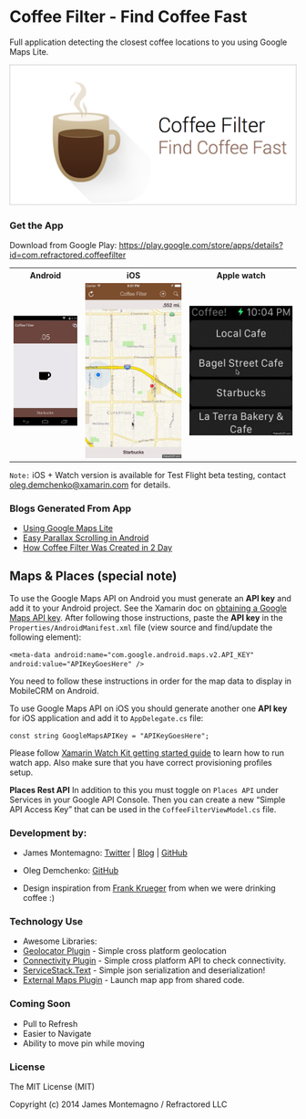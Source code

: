 Coffee Filter - Find Coffee Fast
=========================

Full application detecting the closest coffee locations to you using Google Maps Lite.

![art](art/promo.png)


### Get the App

Download from Google Play:
https://play.google.com/store/apps/details?id=com.refractored.coffeefilter

<table>
<tr>
<th>Android</th>
<th>iOS</th>
<th>Apple watch</th>
</tr>
<tr>
<td><img src="art/coffeefilterdemo.gif"/></td>
<td><img src="art/coffeefilteriosdemo.gif"/></td>
<td><img src="art/coffeefilterwatchdemo.gif"/></td>
</tr>
<tr>
</table>

`Note:` iOS + Watch version is available for Test Flight beta testing, contact oleg.demchenko@xamarin.com for details.

### Blogs Generated From App
* [Using Google Maps Lite](http://blog.xamarin.com/android-tips-faster-maps-with-google-maps-lite/)
* [Easy Parallax Scrolling in Android](http://motzcod.es/post/113970191382/android-parallax-made-easy)
* [How Coffee Filter Was Created in 2 Day](http://motzcod.es/post/112797487377/coffee-filter-a-c-powered-android-app-in-2-days)

Maps & Places (special note)
----

To use the Google Maps API on Android you must generate an **API key** and add it to your Android project. See the Xamarin doc on [obtaining a Google Maps API key](http://developer.xamarin.com/guides/android/platform_features/maps_and_location/maps/obtaining_a_google_maps_api_key/). After following those instructions, paste the **API key** in the `Properties/AndroidManifest.xml` file (view source and find/update the following element):

    <meta-data android:name="com.google.android.maps.v2.API_KEY" android:value="APIKeyGoesHere" />

You need to follow these instructions in order for the map data to display in MobileCRM on Android.

To use Google Maps API on iOS you should generate another one **API key** for iOS application and add it to `AppDelegate.cs` file:
```
const string GoogleMapsAPIKey = "APIKeyGoesHere";
```

Please follow [Xamarin Watch Kit getting started guide](http://developer.xamarin.com/guides/ios/watch/getting-started/) to learn how to run watch app. Also make sure that you have correct provisioning profiles setup.

**Places Rest API**
In addition to this you must toggle on `Places API` under Services in your Google API Console. Then you can create a new “Simple API Access Key” that can be used in the `CoffeeFilterViewModel.cs` file.



### Development by:
- James Montemagno: [Twitter](http://www.twitter.com/jamesmontemagno) | [Blog](http://motzcod.es) | [GitHub](http://www.github.com/jamesmontemagno)

- Oleg Demchenko: [GitHub](http://www.github.com/olegoid)

- Design inspiration from [Frank Krueger](https://twitter.com/praeclarum) from when we were drinking coffee :)


### Technology Use
* Awesome Libraries:
* [Geolocator Plugin](https://components.xamarin.com/view/GeolocatorPlugin) - Simple cross platform geolocation
* [Connectivity Plugin](https://components.xamarin.com/view/ConnectivityPlugin) - Simple cross platform API to check connectivity.
* [ServiceStack.Text](https://components.xamarin.com/view/servicestacktext) - Simple json serialization and deserialization!
* [External Maps Plugin](https://components.xamarin.com/view/ExternalMapsPlugin) - Launch map app from shared code.

### Coming Soon
* Pull to Refresh
* Easier to Navigate
* Ability to move pin while moving

### License
The MIT License (MIT)

Copyright (c) 2014 James Montemagno / Refractored LLC